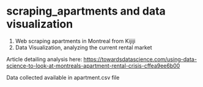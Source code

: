 # scraping_apartments and data visualization
1. Web scraping apartments in Montreal from Kijiji
2. Data Visualization, analyzing the current rental market

Article detailing analysis here: https://towardsdatascience.com/using-data-science-to-look-at-montreals-apartment-rental-crisis-cffea9ee6b00

Data collected available in apartment.csv file


